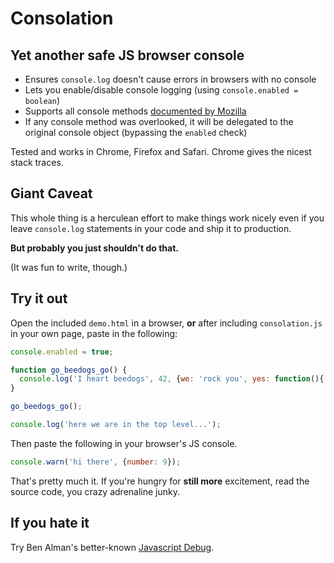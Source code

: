 # Consolation

## Yet another safe JS browser console

- Ensures `console.log` doesn't cause errors in browsers with no console
- Lets you enable/disable console logging (using `console.enabled = boolean`)
- Supports all console methods [documented by Mozilla](https://developer.mozilla.org/en-US/docs/Web/API/console)
- If any console method was overlooked, it will be delegated to the original console object (bypassing the `enabled` check)

Tested and works in Chrome, Firefox and Safari. Chrome gives the nicest stack traces.

## Giant Caveat

This whole thing is a herculean effort to make things work nicely even if you leave `console.log` statements in your code and ship it to production.

**But probably you just shouldn't do that.**

(It was fun to write, though.)

## Try it out

Open the included `demo.html` in a browser, **or** after including `consolation.js` in your own page, paste in the following:

```javascript
console.enabled = true;

function go_beedogs_go() {
  console.log('I heart beedogs', 42, {we: 'rock you', yes: function(){ return 'we do';}});
}

go_beedogs_go();

console.log('here we are in the top level...');
```

Then paste the following in your browser's JS console.

```javascript
console.warn('hi there', {number: 9});
```

That's pretty much it. If you're hungry for **still more** excitement, read the source code, you crazy adrenaline junky.

## If you hate it

Try Ben Alman's better-known [Javascript Debug](http://benalman.com/projects/javascript-debug-console-log).
